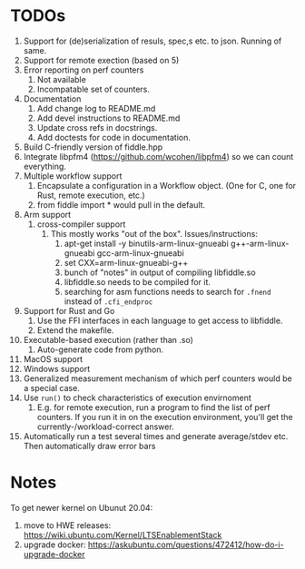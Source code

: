 # TODOs

1. Support for (de)serialization of resuls, spec,s etc. to json.  Running of same.
2. Support for remote exection (based on 5)
3. Error reporting on perf counters
	1.  Not available
	2.  Incompatable set of counters.
4. Documentation
   1.  Add change log to README.md
   2.  Add devel instructions to README.md
   3.  Update cross refs in docstrings.
   4.  Add doctests for code in documentation.
4. Build C-friendly version of fiddle.hpp
5. Integrate libpfm4 (https://github.com/wcohen/libpfm4) so we can count everything.
6. Multiple workflow support
   1. Encapsulate a configuration in a Workflow object. (One for C, one for Rust,  remote execution, etc.)
   2. from fiddle import * would pull in the default.
7. Arm support
   1. cross-compiler support
	  1. This mostly works "out of the box".  Issues/instructions:
		  1. apt-get install -y binutils-arm-linux-gnueabi g++-arm-linux-gnueabi gcc-arm-linux-gnueabi
		  2. set CXX=arm-linux-gnueabi-g++
		  3. bunch of "notes" in output of compiling libfiddle.so
	      2. libfiddle.so needs to be compiled for it.
		  3. searching for asm functions needs to search for `.fnend` instead of `.cfi_endproc`
8. Support for Rust and Go
   1. Use the FFI interfaces in each language to get access to libfiddle.
   2. Extend the makefile.
9. Executable-based execution (rather than .so)
   1. Auto-generate code from python.
10. MacOS support
11. Windows support
12. Generalized measurement mechanism of which perf counters would be a special case.
13. Use `run()` to check characteristics of execution envirnoment
	1.  E.g. for remote execution, run a program to find the list of perf
        counters.  If you run it in on the execution environment, you'll get
        the currently-/workload-correct answer.
14. Automatically run a test several times and generate average/stdev etc.  Then automatically draw error bars		

	
# Notes

To get newer kernel on Ubunut 20.04:

1.  move to HWE releases: https://wiki.ubuntu.com/Kernel/LTSEnablementStack
2.  upgrade docker: https://askubuntu.com/questions/472412/how-do-i-upgrade-docker


   
